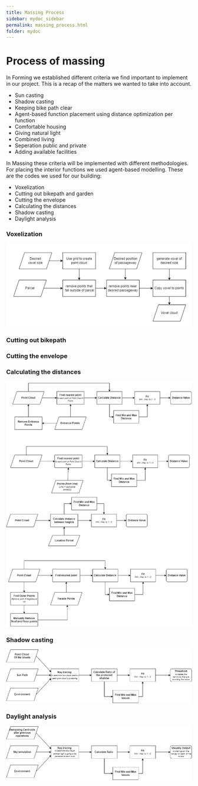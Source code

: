 ```yaml
---
title: Massing Process
sidebar: mydoc_sidebar
permalink: massing_process.html
folder: mydoc
---
```


# Process of massing
In Forming we established different criteria we find important to implement in our project. This is a recap of the matters we wanted to take into account. 

- Sun casting
- Shadow casting
- Keeping bike path clear
- Agent-based function placement using distance optimization per function
- Comfortable housing
- Giving natural light 
- Combined living
- Seperation public and private
- Adding available facilities 

In Massing these criteria will be implemented with different methodologies. For placing the interior functions we used agent-based modelling. These are the codes we used for our building:
- Voxelization
- Cutting out bikepath and garden
- Cutting the envelope
- Calculating the distances
- Shadow casting
- Daylight analysis

### Voxelization
![voxels](../images/voxels.jpg) 

### Cutting out bikepath
### Cutting the envelope
### Calculating the distances
![distance](../images/distance.jpg)
### Shadow casting
![shadowcast](../images/shadowcast.jpg)
### Daylight analysis
![daylight](../images/daylight.jpg)

